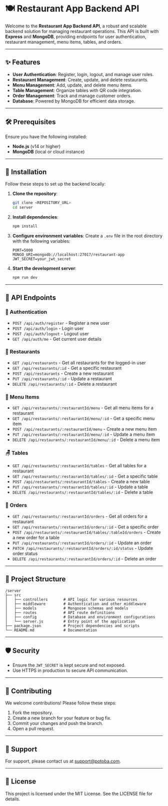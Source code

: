 # 🍽️ Restaurant App Backend API

Welcome to the **Restaurant App Backend API**, a robust and scalable backend solution for managing restaurant operations. This API is built with **Express** and **MongoDB**, providing endpoints for user authentication, restaurant management, menu items, tables, and orders.

---

## ✨ Features

- **User Authentication**: Register, login, logout, and manage user roles.
- **Restaurant Management**: Create, update, and delete restaurants.
- **Menu Management**: Add, update, and delete menu items.
- **Table Management**: Organize tables with QR code integration.
- **Order Management**: Track and manage customer orders.
- **Database**: Powered by MongoDB for efficient data storage.

---

## 🛠️ Prerequisites

Ensure you have the following installed:

- **Node.js** (v14 or higher)
- **MongoDB** (local or cloud instance)

---

## 🚀 Installation

Follow these steps to set up the backend locally:

1. **Clone the repository**:
   ```bash
   git clone <REPOSITORY_URL>
   cd server
   ```

2. **Install dependencies**:
   ```bash
   npm install
   ```

3. **Configure environment variables**:
   Create a `.env` file in the root directory with the following variables:
   ```env
   PORT=5000
   MONGO_URI=mongodb://localhost:27017/restaurant-app
   JWT_SECRET=your_jwt_secret
   ```

4. **Start the development server**:
   ```bash
   npm run dev
   ```

---

## 📖 API Endpoints

### 🔑 Authentication
- `POST /api/auth/register` - Register a new user
- `POST /api/auth/login` - Login user
- `POST /api/auth/logout` - Logout user
- `GET /api/auth/me` - Get current user details

### 🏢 Restaurants
- `GET /api/restaurants` - Get all restaurants for the logged-in user
- `GET /api/restaurants/:id` - Get a specific restaurant
- `POST /api/restaurants` - Create a new restaurant
- `PUT /api/restaurants/:id` - Update a restaurant
- `DELETE /api/restaurants/:id` - Delete a restaurant

### 🍴 Menu Items
- `GET /api/restaurants/:restaurantId/menu` - Get all menu items for a restaurant
- `GET /api/restaurants/:restaurantId/menu/:id` - Get a specific menu item
- `POST /api/restaurants/:restaurantId/menu` - Create a new menu item
- `PUT /api/restaurants/:restaurantId/menu/:id` - Update a menu item
- `DELETE /api/restaurants/:restaurantId/menu/:id` - Delete a menu item

### 🪑 Tables
- `GET /api/restaurants/:restaurantId/tables` - Get all tables for a restaurant
- `GET /api/restaurants/:restaurantId/tables/:id` - Get a specific table
- `POST /api/restaurants/:restaurantId/tables` - Create a new table
- `PUT /api/restaurants/:restaurantId/tables/:id` - Update a table
- `DELETE /api/restaurants/:restaurantId/tables/:id` - Delete a table

### 🛒 Orders
- `GET /api/restaurants/:restaurantId/orders` - Get all orders for a restaurant
- `GET /api/restaurants/:restaurantId/orders/:id` - Get a specific order
- `POST /api/restaurants/:restaurantId/tables/:tableId/orders` - Create a new order for a table
- `PUT /api/restaurants/:restaurantId/orders/:id` - Update an order
- `PATCH /api/restaurants/:restaurantId/orders/:id/status` - Update order status
- `DELETE /api/restaurants/:restaurantId/orders/:id` - Delete an order

---

## 📂 Project Structure

```
/server
├── src
│   ├── controllers       # API logic for various resources
│   ├── middleware        # Authentication and other middleware
│   ├── models            # Mongoose schemas and models
│   ├── routes            # API route definitions
│   ├── config            # Database and environment configurations
│   └── server.js         # Entry point of the application
├── package.json          # Project dependencies and scripts
└── README.md             # Documentation
```

---

## 🛡️ Security

- Ensure the `JWT_SECRET` is kept secure and not exposed.
- Use HTTPS in production to secure API communication.

---

## 🤝 Contributing

We welcome contributions! Please follow these steps:

1. Fork the repository.
2. Create a new branch for your feature or bug fix.
3. Commit your changes and push the branch.
4. Open a pull request.

---

## 📧 Support

For support, please contact us at [support@potoba.com](mailto:support@potoba.com).

---

## 📜 License

This project is licensed under the MIT License. See the LICENSE file for details.
